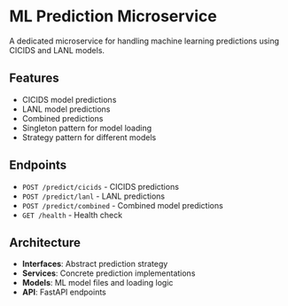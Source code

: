 # ML Prediction Microservice

A dedicated microservice for handling machine learning predictions using CICIDS and LANL models.

## Features
- CICIDS model predictions
- LANL model predictions  
- Combined predictions
- Singleton pattern for model loading
- Strategy pattern for different models

## Endpoints
- `POST /predict/cicids` - CICIDS predictions
- `POST /predict/lanl` - LANL predictions
- `POST /predict/combined` - Combined model predictions
- `GET /health` - Health check

## Architecture
- **Interfaces**: Abstract prediction strategy
- **Services**: Concrete prediction implementations
- **Models**: ML model files and loading logic
- **API**: FastAPI endpoints
